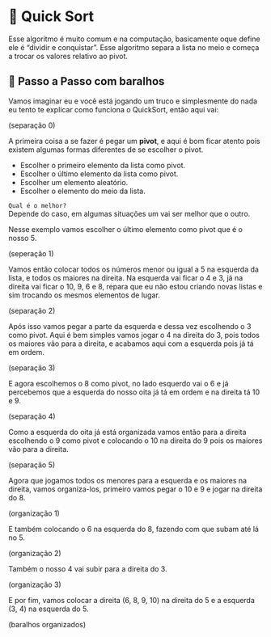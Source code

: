 # 🔢 Quick Sort
Esse algoritmo é muito comum e na computação, basicamente oque define ele é “dividir e conquistar”. Esse algoritmo separa a lista no meio e começa a trocar os valores relativo ao pivot.

## 🐾 Passo a Passo com baralhos
Vamos imaginar eu e você está jogando um truco e simplesmente do nada eu tento te explicar como funciona o QuickSort, então aqui vai:

(separação 0)

A primeira coisa a se fazer é pegar um **pivot**, e aqui é bom ficar atento pois existem algumas formas diferentes de se escolher o pivot.
  - Escolher o primeiro elemento da lista como  pivot.
  - Escolher o último elemento da lista como  pivot.
  - Escolher um elemento aleatório.
  - Escolher o elemento do meio da lista.

`Qual é o melhor?` </br>
Depende do caso, em algumas situações um vai ser melhor que o outro.

Nesse exemplo vamos escolher o último elemento como pivot que é o nosso 5.

(seperação 1)

Vamos então colocar todos os números menor ou igual a 5 na esquerda da lista, e todos os maiores na direita.
Na esquerda vai ficar o 4 e 3, já na direita vai ficar o 10, 9, 6 e 8, repara que eu não estou criando novas listas e sim trocando os mesmos elementos de lugar.

(separação 2)

Após isso vamos pegar a parte da esquerda e dessa vez escolhendo o 3 como pivot.
Aqui é bem simples vamos jogar o 4 na direita do 3, pois todos os maiores vão para a direita, e acabamos aqui com a esquerda pois já tá em ordem.

(separação 3)

E agora escolhemos o 8 como pivot, no lado esquerdo vai o 6 e já percebemos que a esquerda do nosso oita já tá em ordem e na direita tá 10 e 9.

(separação  4)

Como a esquerda do oita já está organizada vamos então para a direita escolhendo o 9 como pivot e colocando o 10 na direita do 9 pois os maiores vão para a direita.

(separação 5)

Agora que jogamos todos os menores para a esquerda e os maiores na direita, vamos organiza-los, primeiro vamos pegar o 10 e 9 e jogar na direita do 8.

(organização 1)

E também colocando o 6 na esquerda do 8, fazendo com que subam até lá no 5.

(organização 2)

Também o nosso 4 vai subir para a direita do 3.

(organização 3)

E por fim, vamos colocar a direita (6, 8, 9, 10) na direita do 5 e a esquerda (3, 4) na esquerda do 5.

(baralhos organizados)

